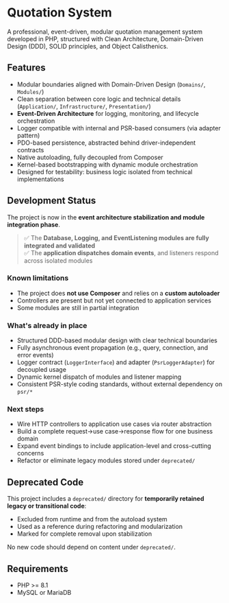 # Quotation System

A professional, event-driven, modular quotation management system developed in PHP, structured with Clean Architecture, Domain-Driven Design (DDD), SOLID principles, and Object Calisthenics.

## Features

- Modular boundaries aligned with Domain-Driven Design (`Domains/`, `Modules/`)
- Clean separation between core logic and technical details (`Application/`, `Infrastructure/`, `Presentation/`)
- **Event-Driven Architecture** for logging, monitoring, and lifecycle orchestration
- Logger compatible with internal and PSR-based consumers (via adapter pattern)
- PDO-based persistence, abstracted behind driver-independent contracts
- Native autoloading, fully decoupled from Composer
- Kernel-based bootstrapping with dynamic module orchestration
- Designed for testability: business logic isolated from technical implementations

## Development Status

The project is now in the **event architecture stabilization and module integration phase**.

> ✅ The **Database, Logging, and EventListening modules are fully integrated and validated**  
> ✅ The **application dispatches domain events**, and listeners respond across isolated modules

### Known limitations

- The project does **not use Composer** and relies on a **custom autoloader**
- Controllers are present but not yet connected to application services
- Some modules are still in partial integration

### What's already in place

- Structured DDD-based modular design with clear technical boundaries
- Fully asynchronous event propagation (e.g., query, connection, and error events)
- Logger contract (`LoggerInterface`) and adapter (`PsrLoggerAdapter`) for decoupled usage
- Dynamic kernel dispatch of modules and listener mapping
- Consistent PSR-style coding standards, without external dependency on `psr/*`

### Next steps

- Wire HTTP controllers to application use cases via router abstraction
- Build a complete request→use case→response flow for one business domain
- Expand event bindings to include application-level and cross-cutting concerns
- Refactor or eliminate legacy modules stored under `deprecated/`

## Deprecated Code

This project includes a `deprecated/` directory for **temporarily retained legacy or transitional code**:

- Excluded from runtime and from the autoload system
- Used as a reference during refactoring and modularization
- Marked for complete removal upon stabilization

No new code should depend on content under `deprecated/`.

## Requirements

- PHP >= 8.1
- MySQL or MariaDB
